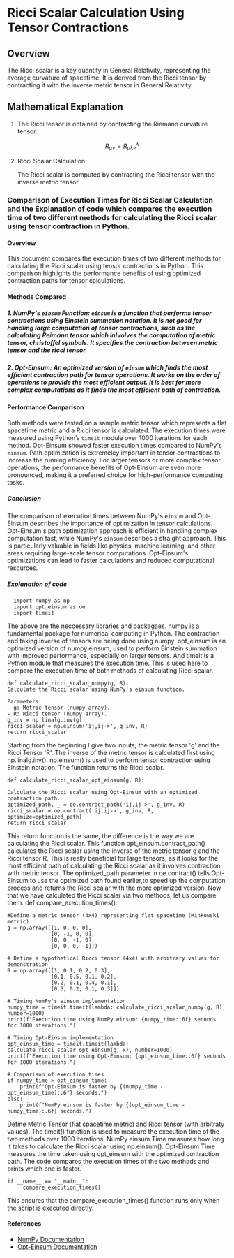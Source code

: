 # Ricci Scalar Calculation Using Tensor Contractions

## Overview

The Ricci scalar is a key quantity in General Relativity, representing the average curvature of spacetime. It is derived from the Ricci tensor by contracting it with the inverse metric tensor in General Relativity.

## Mathematical Explanation

1. The Ricci tensor is obtained by contracting the Riemann curvature tensor:

   $$
   R_{\mu \nu} = R^\lambda_{\mu \lambda \nu}
   $$

3. Ricci Scalar Calculation:

   The Ricci scalar is computed by contracting the Ricci tensor with the inverse metric tensor.

### Comparison of Execution Times for Ricci Scalar Calculation and the Explanation of code which compares the execution time of two different methods for calculating the Ricci scalar using tensor contraction in Python.

#### Overview

This document compares the execution times of two different methods for calculating the Ricci scalar using tensor contractions in Python. This comparison highlights the performance benefits of using optimized contraction paths for tensor calculations.

#### Methods Compared

##### 1. **NumPy's `einsum` Function**: `einsum` is a function that performs tensor contractions using Einstein summation notation. It is not good for handling large computation of tensor contractions, such as the calculating Reimann tensor which inlvolves the computation of metric tensor, christoffel symbols. It specifies the contraction between metric tensor and the ricci tensor.

##### 2. **Opt-Einsum**: An optimized version of `einsum` which finds the most efficient contraction path for tensor operations. It works on the order of operations to provide the most efficient output. It is best for more complex computations as it finds the most efficient path of contraction.

#### Performance Comparison

Both methods were tested on a sample metric tensor which represents a flat spacetime metric and a Ricci tensor is calculated. The execution times were measured using Python’s `timeit` module over 1000 iterations for each method. Opt-Einsum showed faster execution times compared to NumPy's `einsum`. Path optimization is extremeley important in tensor contractions to increase the running efficiency. For larger tensors or more complex tensor operations, the performance benefits of Opt-Einsum are even more pronounced, making it a preferred choice for high-performance computing tasks.

##### **Conclusion**

The comparison of execution times between NumPy's `einsum` and Opt-Einsum describes the importance of optimization in tensor calculations. Opt-Einsum's path optimization approach is efficient in handling complex computation fast, while NumPy's `einsum` describes a straight approach. This is particularly valuable in fields like physics, machine learning, and other areas requiring large-scale tensor computations. Opt-Einsum's optimizations can lead to faster calculations and reduced computational resources.

##### **Explanation of code**

      import numpy as np
      import opt_einsum as oe
      import timeit
      
The above are the neccessary libraries and packagaes. numpy is a fundamental package for numerical computing in Python. The contraction and taking inverse of tensors are being done using numpy. opt_einsum is an optimized version of numpy.einsum, used to perform Einstein summation with improved performance, especially on larger tensors. And timeit is a Python module that measures the execution time. This is used here to compare the execution time of both methods of calculating Ricci scalar.

    def calculate_ricci_scalar_numpy(g, R):
    Calculate the Ricci scalar using NumPy's einsum function.
    
    Parameters:
    - g: Metric tensor (numpy array).
    - R: Ricci tensor (numpy array).
    g_inv = np.linalg.inv(g)
    ricci_scalar = np.einsum('ij,ij->', g_inv, R)
    return ricci_scalar
    
Starting from the beginning I give two inputs; the metric tensor 'g' and the Ricci Tensor 'R'. The inverse of the metric tensor is calculated first using np.linalg.inv(). 
np.einsum() is used to perform tensor contraction using Einstein notation. The function returns the Ricci scalar. 

    def calculate_ricci_scalar_opt_einsum(g, R):
    
    Calculate the Ricci scalar using Opt-Einsum with an optimized contraction path.
    optimized_path, _ = oe.contract_path('ij,ij->', g_inv, R)
    ricci_scalar = oe.contract('ij,ij->', g_inv, R, optimize=optimized_path)
    return ricci_scalar

This return function is the same, the difference is the way we are calculating the Ricci scalar. This function opt_einsum.contract_path() calculates the Ricci scalar using the inverse of the metric tensor g and the Ricci tensor R. This is really beneficial for large tensors, as it looks for the most efficient path of calculating the Ricci scalar as it involves contraction with metric tensor. The optimized_path parameter in oe.contract() tells Opt-Einsum to use the optimized path found earlier,to speed up the computation process and returns the Ricci scalar with the more optimized version.
Now that we have calculated the Ricci scalar via two methods, let us compare them.
def compare_execution_times():
    
    #Define a metric tensor (4x4) representing flat spacetime (Minkowski metric)
    g = np.array([[1, 0, 0, 0],
                  [0, -1, 0, 0],
                  [0, 0, -1, 0],
                  [0, 0, 0, -1]])
                  
    # Define a hypothetical Ricci tensor (4x4) with arbitrary values for demonstration
    R = np.array([[1, 0.1, 0.2, 0.3],
                  [0.1, 0.5, 0.1, 0.2],
                  [0.2, 0.1, 0.4, 0.1],
                  [0.3, 0.2, 0.1, 0.3]])
                  
    # Timing NumPy's einsum implementation
    numpy_time = timeit.timeit(lambda: calculate_ricci_scalar_numpy(g, R), number=1000)
    print(f"Execution time using NumPy einsum: {numpy_time:.6f} seconds for 1000 iterations.")
    
    # Timing Opt-Einsum implementation
    opt_einsum_time = timeit.timeit(lambda: calculate_ricci_scalar_opt_einsum(g, R), number=1000)
    print(f"Execution time using Opt-Einsum: {opt_einsum_time:.6f} seconds for 1000 iterations.")
    
    # Comparison of execution times
    if numpy_time > opt_einsum_time:
        print(f"Opt-Einsum is faster by {(numpy_time - opt_einsum_time):.6f} seconds.")
    else:
        print(f"NumPy einsum is faster by {(opt_einsum_time - numpy_time):.6f} seconds.")
        
Define Metric Tensor (flat spacetime metric) and Ricci tensor (with arbitraty values). The timeit() function is used to measure the execution time of the two methods over 1000 iterations. NumPy einsum Time measures how long it takes to calculate the Ricci scalar using np.einsum(). Opt-Einsum Time measures the time taken using opt_einsum with the optimized contraction path. The code compares the execution times of the two methods and prints which one is faster.
    
    if __name__ == "__main__":
         compare_execution_times()
         
This ensures that the compare_execution_times() function runs only when the script is executed directly.

#### References
- [NumPy Documentation](https://numpy.org/doc/stable/user/absolute_beginners.html)
- [Opt-Einsum Documentation](https://optimized-einsum.readthedocs.io/en/stable/)
